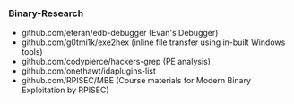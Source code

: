 ### Binary-Research

- github.com/eteran/edb-debugger (Evan's Debugger)
- github.com/g0tmi1k/exe2hex (inline file transfer using in-built Windows tools)
- github.com/codypierce/hackers-grep (PE analysis)
- github.com/onethawt/idaplugins-list
- github.com/RPISEC/MBE (Course materials for Modern Binary Exploitation by RPISEC)
